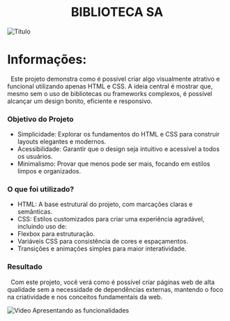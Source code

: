 <h1 align="center"> <strong>BIBLIOTECA SA</strong></h1>

![Titulo](https://github.com/user-attachments/assets/4055f388-d1af-4862-b73b-5bf2ac0c683e)

# Informações:

&nbsp;&nbsp;Este projeto demonstra como é possível criar algo visualmente atrativo e funcional utilizando apenas HTML e CSS. A ideia central é mostrar que, mesmo sem o uso de bibliotecas ou frameworks complexos, é possível alcançar um design bonito, eficiente e responsivo.

### Objetivo do Projeto
* Simplicidade: Explorar os fundamentos do HTML e CSS para construir layouts elegantes e modernos.
* Acessibilidade: Garantir que o design seja intuitivo e acessível a todos os usuários.
* Minimalismo: Provar que menos pode ser mais, focando em estilos limpos e organizados.

### O que foi utilizado?
* HTML: A base estrutural do projeto, com marcações claras e semânticas.
* CSS: Estilos customizados para criar uma experiência agradável, incluindo uso de:
* Flexbox para estruturação.
* Variáveis CSS para consistência de cores e espaçamentos.
* Transições e animações simples para maior interatividade.

### Resultado
&nbsp;&nbsp;Com este projeto, você verá como é possível criar páginas web de alta qualidade sem a necessidade de dependências externas, mantendo o foco na criatividade e nos conceitos fundamentais da web.

![Video Apresentando as funcionalidades ](https://github.com/user-attachments/assets/dbc93bd1-6e65-49f5-8867-dbf064c813e1)




